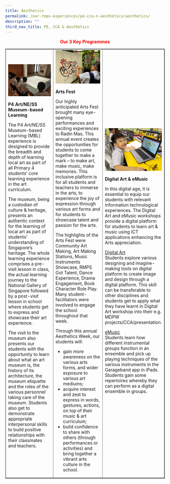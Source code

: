 ```yaml
---
title: Aesthetics
permalink: /our-rmps-experiences/pe-cca-n-aesthetics/aesthetics/
description: ""
third_nav_title: PE, CCA & Aesthetics
---
```

<p style="text-align: center;"><strong><span style="color: #ff0000;">Our&nbsp;3 Key Programmes</span></strong></p>
<table style="border-collapse: collapse; width: 100%;" border="1">
<tbody>
<tr>
<td style="width: 33.3333%;">
<img src="/images/aes1.jpg">
<p><strong>P4 Art/NE/SS Museum-based Learning</strong></p>
<p>The P4 Art/NE/SS Museum-based Learning (MBL) experience is designed to provide the breadth and depth of learning local art as part of all Primary 4 students&rsquo; core learning experience in the art curriculum.</p>
<p>The museum, being a custodian of culture &amp; heritage, presents an authentic context for the learning of local art as part of students&rsquo; understanding of Singapore&rsquo;s heritage. The whole learning experience comprises a pre-visit lesson in class, the actual learning journey to the National Gallery of Singapore followed by a post-visit lesson in school where students get to express and showcase their art experience.</p>
<p>The visit to the museum also presents our students with the opportunity to learn about what an art museum is, the history of its architecture, the museum etiquette and the roles of the various personnel taking care of the museum. Students also get to demonstrate appropriate interpersonal skills to build positive relationships with their classmates and teachers.</p>
<p>&nbsp;</p>
</td>
<td style="width: 33.3333%;">
<img src="/images/aes2.jpg">
<p><span style="font-weight: 400;"><strong>Arts Fest</strong></span></p>
<p><span style="font-weight: 400;">Our highly anticipated Arts Fest&nbsp; brought many eye-opening performances and exciting experiences to Radin Mas. This annual event creates the opportunities for students to come together to make a mark &ndash; to make art, make music, make memories. This inclusive platform is for all students and teachers to immerse in the arts, to experience the joy of expression through various art forms and for students to showcase talent and passion for the arts.</span></p>
<p><span style="font-weight: 400;">The highlights of the Arts Fest were Community Art Making, Art Making Stations, Music Instruments Showcase, RMPS Got Talent, Dance Experience, Drama Engagement, Book Character Role Play. Many student-facilitators were involved to engage the school throughout that week.</span></p>
<p><span style="font-weight: 400;">Through this annual Aesthetics Week, our students will:</span></p>
<ul style="font-weight: 400;">
<li>gain more awareness on the various arts forms, and wider exposure to various art mediums;</li>
<li>acquire interest and zest to express in words, gestures, actions, on top of their music &amp; art curriculum;</li>
<li>build confidence to share with others (through performances or activities) and bring together a vibrant arts culture in the school.</li>
</ul>
</td>
<td style="width: 33.3333%;">
<img src="/images/aes3.jpg">
<p><span style="font-weight: 400;"><strong>Digital Art &amp; eMusic</strong></span></p>
<p><span style="font-weight: 400;">In this digital age, it is essential to equip our students with relevant information technological experiences. The Digital Art and eMusic workshops provide a digital platform for students to learn art &amp; music using ICT applications enhancing the Arts appreciation.</span></p>
<p><u style="font-weight: 400;">Digital Art</u><br style="font-weight: 400;" /><span style="font-weight: 400;">Students explore various designing and imagine-making tools on digital platform to create image and design through a digital platform. This skill can be transferable to other disciplines and students get to apply what they have learnt in Digital Art workshop into their e.g. MDPW projects/CCA/presentation.</span></p>
<p><u style="font-weight: 400;">eMusic</u><br style="font-weight: 400;" /><span style="font-weight: 400;">Students learn how different instrumental groups function in an ensemble and pick up playing techniques of the various instruments in the Garageband app in iPads. Students gain some repertoires whereby they can perform as a digital ensemble in groups.</span></p>
</td>
</tr>
</tbody>
</table>